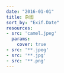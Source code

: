 ```yaml
---
date: "2016-01-01"
title: 杂图
sort_by: "Exif.Date"
resources:
- src: 'camel.jpeg'
  params:
    cover: true
- src: '**.jpeg'
- src: '**.jpg'
- src: '**.png'
---
```

